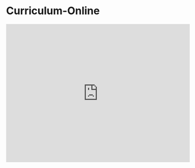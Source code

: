# Curriculum-Online
<embed src="https://github.com/toinnn/Curriculum-Online/blob/main/Alyson_Lima_Curriculo.pdf" width="500" height="375" 
 type="application/pdf">
